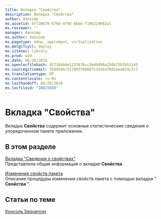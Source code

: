 ```yaml
---
title: Вкладка "Свойства"
description: Вкладка "Свойства"
author: dansimp
ms.assetid: 6ff20678-6766-4f0d-8bbb-f19b224682a1
ms.reviewer: ''
manager: dansimp
ms.author: dansimp
ms.pagetype: mdop, appcompat, virtualization
ms.mktglfcycl: deploy
ms.sitesec: library
ms.prod: w10
ms.date: 06/16/2016
ms.openlocfilehash: 9273bb8de1137670cc36d9d90a258b738fb52143
ms.sourcegitcommit: 354664bc527d93f80687cd2eba70d1eea024c7c3
ms.translationtype: MT
ms.contentlocale: ru-RU
ms.lasthandoff: 06/26/2020
ms.locfileid: "10815839"
---
```

# Вкладка "Свойства"


Вкладка **Свойства** содержит основные статистические сведения о упорядоченном пакете приложения.

## В этом разделе


<a href="" id="about-the-properties-tab"></a>[Вкладка "Сведения о свойствах"](about-the-properties-tab.md)  
Представлена общая информация о вкладке **Свойства** .

<a href="" id="how-to-change-package-properties"></a>[Изменение свойств пакета](how-to-change-package-properties.md)  
Описание процедуры изменения свойств пакета с помощью вкладки " **Свойства** ".

## Статьи по теме


[Консоль Sequencer](sequencer-console.md)

 

 





